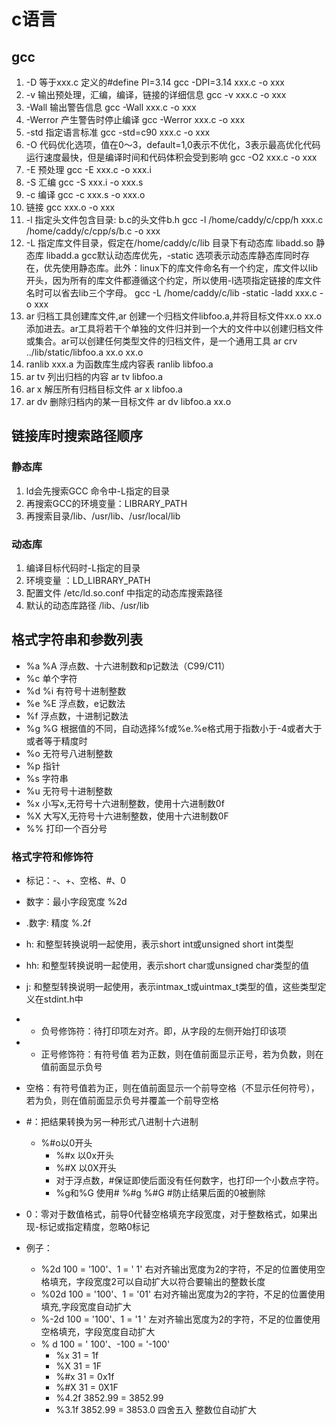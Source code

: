 # c语言
## gcc
1. -D 等于xxx.c 定义的#define PI=3.14
gcc -DPI=3.14 xxx.c -o xxx
2. -v 输出预处理，汇编，编译，链接的详细信息
gcc -v xxx.c -o xxx
3. -Wall 输出警告信息
gcc -Wall xxx.c -o xxx
4. -Werror 产生警告时停止编译
gcc -Werror xxx.c -o xxx
5. -std 指定语言标准
gcc -std=c90 xxx.c -o xxx
6. -O 代码优化选项，值在0～3，default=1,0表示不优化，3表示最高优化代码运行速度最快，但是编译时间和代码体积会受到影响
gcc -O2 xxx.c -o xxx 
7. -E 预处理
gcc -E xxx.c -o xxx.i
8. -S 汇编
gcc -S xxx.i -o xxx.s
9. -c 编译
gcc -c xxx.s -o xxx.o
10. 链接
gcc xxx.o -o xxx
11. -l 指定头文件包含目录: b.c的头文件b.h
gcc -l /home/caddy/c/cpp/h xxx.c /home/caddy/c/cpp/s/b.c -o xxx
12. -L 指定库文件目录，假定在/home/caddy/c/lib 目录下有动态库 libadd.so 静态库 libadd.a gcc默认动态库优先，-static 选项表示动态库静态库同时存在，优先使用静态库。此外：linux下的库文件命名有一个约定，库文件以lib开头，因为所有的库文件都遵循这个约定，所以使用-l选项指定链接的库文件名时可以省去lib三个字母。
gcc -L /home/caddy/c/lib -static -ladd xxx.c -o xxx
13. ar 归档工具创建库文件,ar 创建一个归档文件libfoo.a,并将目标文件xx.o xx.o添加进去。ar工具将若干个单独的文件归并到一个大的文件中以创建归档文件或集合。ar可以创建任何类型文件的归档文件，是一个通用工具
ar crv ../lib/static/libfoo.a xx.o xx.o
14. ranlib xxx.a 为函数库生成内容表
ranlib libfoo.a
15. ar tv 列出归档的内容
ar tv libfoo.a
16. ar x 解压所有归档目标文件
ar x libfoo.a
17. ar dv 删除归档内的某一目标文件
ar dv libfoo.a xx.o


## 链接库时搜索路径顺序
### 静态库
1. ld会先搜索GCC 命令中-L指定的目录
2. 再搜索GCC的环境变量：LIBRARY_PATH
3. 再搜索目录/lib、/usr/lib、/usr/local/lib
### 动态库
1. 编译目标代码时-L指定的目录
2. 环境变量 ：LD_LIBRARY_PATH
3. 配置文件 /etc/ld.so.conf 中指定的动态库搜索路径
4. 默认的动态库路径 /lib、/usr/lib

## 格式字符串和参数列表
- %a %A 浮点数、十六进制数和p记数法（C99/C11）
- %c 单个字符
- %d %i 有符号十进制整数
- %e %E 浮点数，e记数法
- %f 浮点数，十进制记数法
- %g %G 根据值的不同，自动选择%f或%e.%e格式用于指数小于-4或者大于或者等于精度时
- %o 无符号八进制整数
- %p 指针
- %s 字符串
- %u 无符号十进制整数
- %x 小写x,无符号十六进制整数，使用十六进制数0f
- %X 大写X,无符号十六进制整数，使用十六进制数0F
- %% 打印一个百分号
### 格式字符和修饰符
- 标记：-、+、空格、#、0
- 数字：最小字段宽度  %2d
- .数字: 精度 %.2f
- h: 和整型转换说明一起使用，表示short int或unsigned short int类型
- hh: 和整型转换说明一起使用，表示short char或unsigned char类型的值
- j: 和整型转换说明一起使用，表示intmax_t或uintmax_t类型的值，这些类型定义在stdint.h中

- - 负号修饰符：待打印项左对齐。即，从字段的左侧开始打印该项
- + 正号修饰符：有符号值 若为正数，则在值前面显示正号，若为负数，则在值前面显示负号
- 空格：有符号值若为正，则在值前面显示一个前导空格（不显示任何符号），若为负，则在值前面显示负号并覆盖一个前导空格
- #：把结果转换为另一种形式八进制十六进制
  - %#o以0开头
	- %#x 以0x开头
	- %#X 以0X开头
	- 对于浮点数，#保证即使后面没有任何数字，也打印一个小数点字符。
	- %g和%G 使用# %#g %#G #防止结果后面的0被删除
- 0：零对于数值格式，前导0代替空格填充字段宽度，对于整数格式，如果出现-标记或指定精度，忽略0标记
- 例子：
	- %2d  100 = '100'、1 = ' 1' 右对齐输出宽度为2的字符，不足的位置使用空格填充，字段宽度2可以自动扩大以符合要输出的整数长度
	- %02d 100 = '100'、1 = '01' 右对齐输出宽度为2的字符，不足的位置使用填充,字段宽度自动扩大
	-	%-2d 100 = '100'、1 = '1 ' 左对齐输出宽度为2的字符，不足的位置使用空格填充，字段宽度自动扩大
  - % d  100 = ' 100'、-100 = '-100'
	- %x  31 = 1f
	- %X  31 = 1F
	- %#x 31 = 0x1f
	- %#X 31 = 0X1F
	- %4.2f 3852.99 = 3852.99
	- %3.1f 3852.99 = 3853.0 四舍五入 整数位自动扩大
